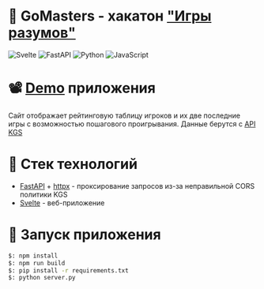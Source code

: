 # 📜 GoMasters - хакатон ["Игры разумов"](https://practicingfutures.org/mindgame)  
![Svelte](https://img.shields.io/badge/frontend-Svelte-%23ff3e00) ![FastAPI](https://img.shields.io/badge/backend-FastAPI-%23009485) ![Python](https://img.shields.io/badge/lang-Python--3.7-blue) ![JavaScript](https://img.shields.io/badge/lang-JavaScript-%23efd81d)

# 📽 [Demo](https://drive.google.com/file/d/1eCb4pxvAIy8b3kuNRaL3psVLeEQquFYn/view) приложения
Cайт отображает рейтинговую таблицу игроков и их две последние игры с возможностью пошагового проигрывания. Данные берутся с [API KGS](https://www.gokgs.com/json/access)

# 🔫 Стек технологий
* [FastAPI](https://fastapi.tiangolo.com/) + [httpx](https://www.python-httpx.org/) - проксирование запросов из-за неправильной CORS политики KGS
* [Svelte](https://svelte.dev/) - веб-приложение

# 🚀 Запуск приложения
```bash
$: npm install
$: npm run build
$: pip install -r requirements.txt
$: python server.py
```
